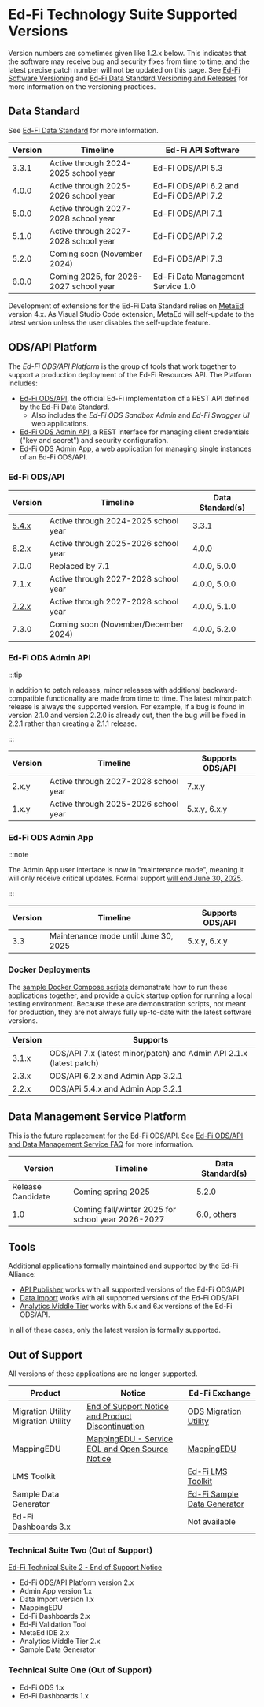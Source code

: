 # Ed-Fi Technology Suite Supported Versions

Version numbers are sometimes given like 1.2.x below. This indicates that the
software may receive bug and security fixes from time to time, and the latest
precise patch number will not be updated on this page. See
[Ed-Fi Software Versioning](/community/sdlc/code-contribution-guidelines/software-versioning)
and
[Ed-Fi Data Standard Versioning and Releases](/docs/reference/1-data-exchange/versioning-and-releases.md)
for more information on the versioning practices.

## Data Standard

See [Ed-Fi Data Standard](./data-exchange/data-standard) for more information.

| Version | Timeline                               | Ed-Fi API Software                      |
| ------- | -------------------------------------- | --------------------------------------- |
| 3.3.1   | Active through 2024-2025 school year   | Ed-FI ODS/API 5.3                       |
| 4.0.0   | Active through 2025-2026 school year   | Ed-Fi ODS/API 6.2 and Ed-Fi ODS/API 7.2 |
| 5.0.0   | Active through 2027-2028 school year   | Ed-FI ODS/API 7.1                       |
| 5.1.0   | Active through 2027-2028 school year   | Ed-Fi ODS/API 7.2                       |
| 5.2.0   | Coming soon (November 2024)            | Ed-Fi ODS/API 7.3                       |
| 6.0.0   | Coming 2025, for 2026-2027 school year | Ed-Fi Data Management Service 1.0       |

Development of extensions for the Ed-Fi Data Standard relies on
[MetaEd](./metaed/) version 4.x. As Visual Studio Code extension, MetaEd will
self-update to the latest version unless the user disables the self-update
feature.

## ODS/API Platform

The _Ed-Fi ODS/API Platform_ is the group of tools that work together to support
a production deployment of the Ed-Fi Resources API. The Platform includes:

* [Ed-Fi ODS/API](./ods-api), the official Ed-Fi implementation of a REST API
  defined by the Ed-Fi Data Standard.
  * Also includes the _Ed-Fi ODS Sandbox Admin_ and _Ed-Fi Swagger UI_ web
    applications.
* [Ed-Fi ODS Admin API](./admin-api), a REST interface for managing client
  credentials ("key and secret") and security configuration.
* [Ed-Fi ODS Admin App](./admin-app), a web application for managing single
  instances of an Ed-Fi ODS/API.

### Ed-Fi ODS/API

| Version                         | Timeline                             | Data Standard(s) |
| ------------------------------- | ------------------------------------ | ---------------- |
| [5.4.x](/reference/ods-api/5.4) | Active through 2024-2025 school year | 3.3.1            |
| [6.2.x](/reference/ods-api/6.2) | Active through 2025-2026 school year | 4.0.0            |
| 7.0.0                           | Replaced by 7.1                      | 4.0.0, 5.0.0     |
| 7.1.x                           | Active through 2027-2028 school year | 4.0.0, 5.0.0     |
| [7.2.x](/reference/ods-api/7.2) | Active through 2027-2028 school year | 4.0.0, 5.1.0     |
| 7.3.0                           | Coming soon (November/December 2024) | 4.0.0, 5.2.0     |

### Ed-Fi ODS Admin API

:::tip

In addition to patch releases, minor releases with additional
backward-compatible functionality are made from time to time. The latest
minor.patch release is always the supported version. For example, if a bug is
found in version 2.1.0 and version 2.2.0 is already out, then the bug will be
fixed in 2.2.1 rather than creating a 2.1.1 release.

:::

| Version | Timeline                             | Supports ODS/API |
| ------- | ------------------------------------ | ---------------- |
| 2.x.y   | Active through 2027-2028 school year | 7.x.y            |
| 1.x.y   | Active through 2025-2026 school year | 5.x.y, 6.x.y     |

### Ed-Fi ODS Admin App

:::note

The Admin App user interface is now in "maintenance mode", meaning it will only
receive critical updates. Formal support
[will end June 30, 2025](./notifications/admin-app-to-exchange.md).

:::

| Version | Timeline                             | Supports ODS/API |
| ------- | ------------------------------------ | ---------------- |
| 3.3     | Maintenance mode until June 30, 2025 | 5.x.y, 6.x.y     |

### Docker Deployments

The [sample Docker Compose scripts](./docker/) demonstrate how to run these
applications together, and provide a quick startup option for running a local
testing environment. Because these are demonstration scripts, not meant for
production, they are not always fully up-to-date with the latest software
versions.

| Version | Supports                                                            |
| ------- | ------------------------------------------------------------------- |
| 3.1.x   | ODS/API 7.x (latest minor/patch) and Admin API 2.1.x (latest patch) |
| 2.3.x   | ODS/API 6.2.x and Admin App 3.2.1                                   |
| 2.2.x   | ODS/APi 5.4.x and Admin App 3.2.1                                   |

## Data Management Service Platform

This is the future replacement for the Ed-Fi ODS/API. See
[Ed-Fi ODS/API and Data Management Service FAQ](./api-faq.md) for more
information.

| Version           | Timeline                                          | Data Standard(s) |
| ----------------- | ------------------------------------------------- | ---------------- |
| Release Candidate | Coming spring 2025                                | 5.2.0            |
| 1.0               | Coming fall/winter 2025 for school year 2026-2027 | 6.0, others      |

## Tools

Additional applications formally maintained and supported by the Ed-Fi Alliance:

* [API Publisher](./api-publisher) works with all supported versions of the
  Ed-Fi ODS/API
* [Data Import](./data-import/) works with all supported versions of the Ed-Fi
  ODS/API
* [Analytics Middle Tier](./analytics-middle-tier) works with 5.x and 6.x
  versions of the Ed-Fi ODS/API.

In all of these cases, only the latest version is formally supported.

## Out of Support

All versions of these applications are no longer supported.

| Product                             | Notice                                                                            | Ed-Fi Exchange                                                                                                            |
| ----------------------------------- | --------------------------------------------------------------------------------- | ------------------------------------------------------------------------------------------------------------------------- |
| Migration Utility Migration Utility | [End of Support Notice and Product Discontinuation](./notifications/migration.md) | [ODS Migration Utility](https://edfi.atlassian.net/wiki/spaces/EXCHANGE/pages/22492292/Migration+Utility)                 |
| MappingEDU                          | [MappingEDU - Service EOL and Open Source Notice](./notifications/mappingedu.md)  | [MappingEDU](https://edfi.atlassian.net/wiki/spaces/EXCHANGE/pages/22496563/MappingEDU)                                   |
| LMS Toolkit                         |                                                                                   | [Ed-Fi LMS Toolkit](https://edfi.atlassian.net/wiki/spaces/EXCHANGE/pages/22498933/Ed-Fi+LMS+Toolkit)                     |
| Sample Data Generator               |                                                                                   | [Ed-Fi Sample Data Generator](https://edfi.atlassian.net/wiki/spaces/EXCHANGE/pages/22495849/Ed-Fi+Sample+Data+Generator) |
| Ed-Fi Dashboards 3.x                |                                                                                   | Not available                                                                                                             |

### Technical Suite Two (Out of Support)

[Ed-Fi Technical Suite 2 - End of Support Notice](./notifications/suite-two.md)

* Ed-Fi ODS/API Platform version 2.x
* Admin App version 1.x
* Data Import version 1.x
* MappingEDU
* Ed-Fi Dashboards 2.x
* Ed-Fi Validation Tool
* MetaEd IDE 2.x
* Analytics Middle Tier 2.x
* Sample Data Generator

### Technical Suite One (Out of Support)

* Ed-Fi ODS 1.x
* Ed-Fi Dashboards 1.x
